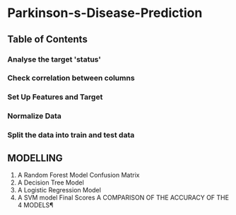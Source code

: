 # Parkinson-s-Disease-Prediction
## Table of Contents
### Analyse the target 'status'
### Check correlation between columns
### Set Up Features and Target
### Normalize Data
### Split the data into train and test data
 ## MODELLING
1. A Random Forest Model
Confusion Matrix
2. A Decision Tree Model
3. A Logistic Regression Model
4. A SVM model
Final Scores
A COMPARISON OF THE ACCURACY OF THE 4 MODELS¶
